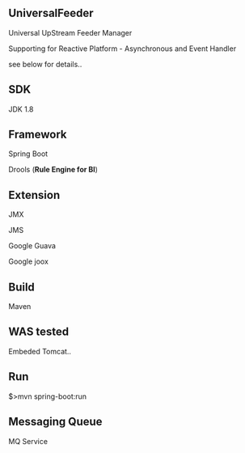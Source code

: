 ## UniversalFeeder
Universal UpStream Feeder Manager

Supporting for Reactive Platform - Asynchronous and Event Handler

see below for details..

## SDK
JDK 1.8

## Framework
Spring Boot

Drools (**Rule Engine for BI**)

## Extension
JMX

JMS

Google Guava

Google joox

## Build
Maven

## WAS tested
Embeded Tomcat..

## Run
$>mvn spring-boot:run

## Messaging Queue
MQ Service
